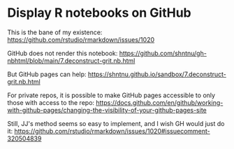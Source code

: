 # Display R notebooks on GitHub

This is the bane of my existence: https://github.com/rstudio/rmarkdown/issues/1020

GitHub does not render this notebook: https://github.com/shntnu/gh-nbhtml/blob/main/7.deconstruct-grit.nb.html

But GitHub pages can help: https://shntnu.github.io/sandbox/7.deconstruct-grit.nb.html

For private repos, it is possible to make GitHub pages accessible to only those with access to the repo: https://docs.github.com/en/github/working-with-github-pages/changing-the-visibility-of-your-github-pages-site

Still, JJ's method seems so easy to implement, and I wish GH would just do it: https://github.com/rstudio/rmarkdown/issues/1020#issuecomment-320504839
